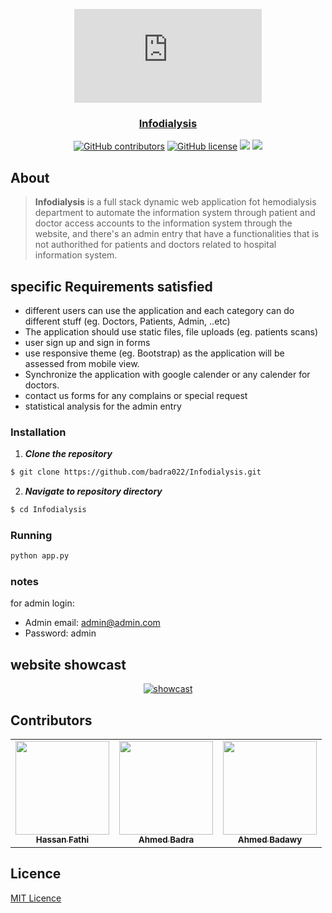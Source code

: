 <div align="center">
<a href="https://github.com/badra022/Infodialysis" rel="noopener">
  
  ![Component 16](https://files.fm/thumb_show.php?i=7r5pqn65q)


</div>

<h3 align="center">Infodialysis</h3>

<div align="center">
  
  [![GitHub contributors](https://img.shields.io/github/contributors/badra022/Infodialysis)](https://github.com/badra022/Infodialysis/contributors)
  [![GitHub license](https://img.shields.io/github/license/badra022/Infodialysis)](https://github.com/badra022/Infodialysis/blob/master/LICENSE)
  <img src="https://img.shields.io/github/languages/count/badra022/Infodialysis" />
  <img src="https://img.shields.io/github/languages/code-size/badra022/Infodialysis" />


</div>

## About
> **Infodialysis** is a full stack dynamic web application fot hemodialysis department to automate the information system through patient and doctor access accounts to the information system through the website, and there's an admin entry that have a functionalities that is not authorithed for patients and doctors related to hospital information system.

## specific Requirements satisfied

* different users can use the application and each category can do different stuff (eg. Doctors, Patients, Admin, ..etc)
* The application should use static files, file uploads (eg. patients scans)
* user sign up and sign in forms
* use responsive theme (eg. Bootstrap) as the application will be assessed from mobile view.
* Synchronize the application with google calender or any calender for doctors.
* contact us forms for any complains or special request
* statistical analysis for the admin entry

### Installation

1. **_Clone the repository_**

```sh
$ git clone https://github.com/badra022/Infodialysis.git
```
2. **_Navigate to repository directory_**
```sh
$ cd Infodialysis
```
### Running
```sh
python app.py
```
### notes
for admin login:
* Admin email: admin@admin.com
* Password: admin

## website showcast
<div align="center">

[![showcast](https://img.youtube.com/vi/vU5SgpyhL1Q/0.jpg)](https://www.youtube.com/watch?v=vU5SgpyhL1Q)

</div>

## Contributors
<table>
  <tr>
    <td align="center"><a href="https://github.com/HassanFathi100"><img src="https://avatars.githubusercontent.com/u/61596110?s=460&u=775475ace6b84f1f7168562f7a05d514708186fd&v=4" width="150px;" alt=""/><br /><sub><b>Hassan Fathi</b></sub></a><br /></td>
     <td align="center"><a href="https://github.com/badra022"><img src="https://avatars.githubusercontent.com/u/42746335?s=400&u=e4e265df9b892c61228ffbd1c81b37edb36c1c85&v=4" width="150px;" alt=""/><br /><sub><b>Ahmed Badra</b></sub></a><br /></td>
     <td align="center"><a href="https://github.com/ahmedelbadawy"><img src="https://avatars.githubusercontent.com/u/61471534?s=460&u=9b265929322b5f796c581d311c8a837ac699dbbd&v=4" width="150px;" alt=""/><br /><sub><b>Ahmed Badawy</b></sub></a><br /></td>
  </tr>
 </table>

## Licence
[MIT Licence](https://github.com/badra022/Infodialysis/blob/master/LICENSE)
